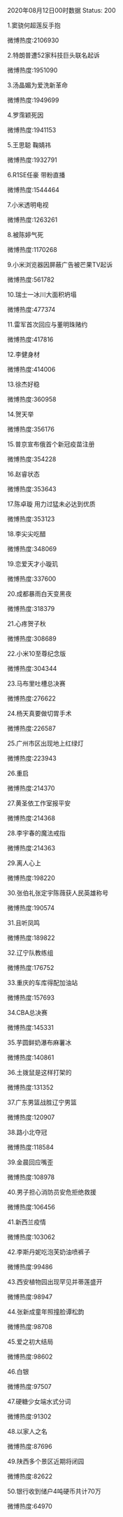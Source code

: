 2020年08月12日00时数据
Status: 200

1.窦骁何超莲反手抱

微博热度:2106930

2.特朗普遭52家科技巨头联名起诉

微博热度:1951090

3.汤晶媚为爱洗新革命

微博热度:1949699

4.罗霈颖死因

微博热度:1941153

5.王思聪 鞠婧祎

微博热度:1932791

6.R1SE任豪 带粉直播

微博热度:1544464

7.小米透明电视

微博热度:1263261

8.被陈婷气死

微博热度:1170268

9.小米浏览器因屏蔽广告被芒果TV起诉

微博热度:561782

10.瑞士一冰川大面积坍塌

微博热度:477374

11.雷军首次回应与董明珠赌约

微博热度:417816

12.李健身材

微博热度:414006

13.徐杰好稳

微博热度:360958

14.贺天举

微博热度:356176

15.普京宣布俄首个新冠疫苗注册

微博热度:354228

16.赵睿状态

微博热度:353643

17.陈卓璇 用力过猛未必达到优质

微博热度:353123

18.李尖尖吃醋

微博热度:348069

19.恋爱天才小璇玑

微博热度:337600

20.成都暴雨白天变黑夜

微博热度:318379

21.心疼贺子秋

微博热度:308689

22.小米10至尊纪念版

微博热度:304344

23.马布里吐槽总决赛

微博热度:276622

24.杨天真要做切胃手术

微博热度:226587

25.广州市区出现地上红绿灯

微博热度:223943

26.重启

微博热度:214370

27.黄圣依工作室报平安

微博热度:214368

28.李宇春的魔法戒指

微博热度:214363

29.离人心上

微博热度:198220

30.张伯礼张定宇陈薇获人民英雄称号

微博热度:190574

31.且听凤鸣

微博热度:189822

32.辽宁队教练组

微博热度:176752

33.重庆的车库得配加油站

微博热度:157693

34.CBA总决赛

微博热度:145331

35.芋圆鲜奶瀑布麻薯冰

微博热度:140861

36.土拨鼠是这样打架的

微博热度:131352

37.广东男篮战胜辽宁男篮

微博热度:120907

38.路小北夺冠

微博热度:118584

39.金晨回应嘴歪

微博热度:108978

40.男子担心消防员安危拒绝救援

微博热度:106456

41.新西兰疫情

微博热度:103062

42.李斯丹妮吃泡芙奶油喷裤子

微博热度:99486

43.西安植物园出现罕见并蒂莲盛开

微博热度:98947

44.张新成童年照撞脸谭松韵

微博热度:98708

45.爱之初大结局

微博热度:98602

46.白银

微博热度:97507

47.硬糖少女端水式分词

微博热度:91302

48.以家人之名

微博热度:87696

49.陕西多个景区近期将闭园

微博热度:82622

50.银行收到储户4吨硬币共计70万

微博热度:64970

